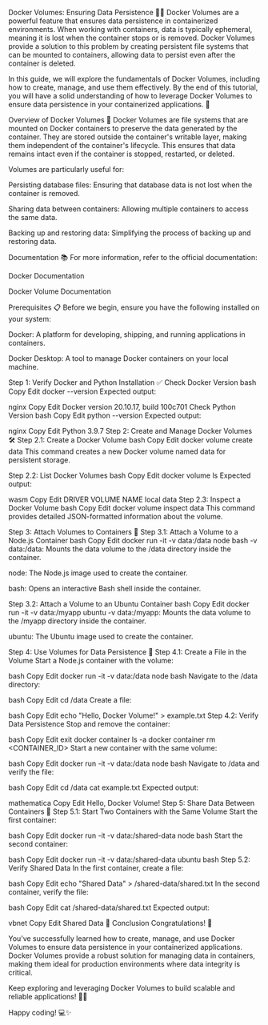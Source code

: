 Docker Volumes: Ensuring Data Persistence 🐳💾
Docker Volumes are a powerful feature that ensures data persistence in containerized environments. When working with containers, data is typically ephemeral, meaning it is lost when the container stops or is removed. Docker Volumes provide a solution to this problem by creating persistent file systems that can be mounted to containers, allowing data to persist even after the container is deleted.

In this guide, we will explore the fundamentals of Docker Volumes, including how to create, manage, and use them effectively. By the end of this tutorial, you will have a solid understanding of how to leverage Docker Volumes to ensure data persistence in your containerized applications. 🚀

Overview of Docker Volumes 📖
Docker Volumes are file systems that are mounted on Docker containers to preserve the data generated by the container. They are stored outside the container's writable layer, making them independent of the container's lifecycle. This ensures that data remains intact even if the container is stopped, restarted, or deleted.

Volumes are particularly useful for:

Persisting database files: Ensuring that database data is not lost when the container is removed.

Sharing data between containers: Allowing multiple containers to access the same data.

Backing up and restoring data: Simplifying the process of backing up and restoring data.

Documentation 📚
For more information, refer to the official documentation:

Docker Documentation

Docker Volume Documentation

Prerequisites 📋
Before we begin, ensure you have the following installed on your system:

Docker: A platform for developing, shipping, and running applications in containers.

Docker Desktop: A tool to manage Docker containers on your local machine.

Step 1: Verify Docker and Python Installation ✅
Check Docker Version
bash
Copy
Edit
docker --version
Expected output:

nginx
Copy
Edit
Docker version 20.10.17, build 100c701
Check Python Version
bash
Copy
Edit
python --version
Expected output:

nginx
Copy
Edit
Python 3.9.7
Step 2: Create and Manage Docker Volumes 🛠️
Step 2.1: Create a Docker Volume
bash
Copy
Edit
docker volume create data
This command creates a new Docker volume named data for persistent storage.

Step 2.2: List Docker Volumes
bash
Copy
Edit
docker volume ls
Expected output:

wasm
Copy
Edit
DRIVER    VOLUME NAME
local     data
Step 2.3: Inspect a Docker Volume
bash
Copy
Edit
docker volume inspect data
This command provides detailed JSON-formatted information about the volume.

Step 3: Attach Volumes to Containers 🔗
Step 3.1: Attach a Volume to a Node.js Container
bash
Copy
Edit
docker run -it -v data:/data node bash
-v data:/data: Mounts the data volume to the /data directory inside the container.

node: The Node.js image used to create the container.

bash: Opens an interactive Bash shell inside the container.

Step 3.2: Attach a Volume to an Ubuntu Container
bash
Copy
Edit
docker run -it -v data:/myapp ubuntu
-v data:/myapp: Mounts the data volume to the /myapp directory inside the container.

ubuntu: The Ubuntu image used to create the container.

Step 4: Use Volumes for Data Persistence 📂
Step 4.1: Create a File in the Volume
Start a Node.js container with the volume:

bash
Copy
Edit
docker run -it -v data:/data node bash
Navigate to the /data directory:

bash
Copy
Edit
cd /data
Create a file:

bash
Copy
Edit
echo "Hello, Docker Volume!" > example.txt
Step 4.2: Verify Data Persistence
Stop and remove the container:

bash
Copy
Edit
exit
docker container ls -a
docker container rm <CONTAINER_ID>
Start a new container with the same volume:

bash
Copy
Edit
docker run -it -v data:/data node bash
Navigate to /data and verify the file:

bash
Copy
Edit
cd /data
cat example.txt
Expected output:

mathematica
Copy
Edit
Hello, Docker Volume!
Step 5: Share Data Between Containers 🤝
Step 5.1: Start Two Containers with the Same Volume
Start the first container:

bash
Copy
Edit
docker run -it -v data:/shared-data node bash
Start the second container:

bash
Copy
Edit
docker run -it -v data:/shared-data ubuntu bash
Step 5.2: Verify Shared Data
In the first container, create a file:

bash
Copy
Edit
echo "Shared Data" > /shared-data/shared.txt
In the second container, verify the file:

bash
Copy
Edit
cat /shared-data/shared.txt
Expected output:

vbnet
Copy
Edit
Shared Data
🎉 Conclusion
Congratulations! 🎉

You’ve successfully learned how to create, manage, and use Docker Volumes to ensure data persistence in your containerized applications. Docker Volumes provide a robust solution for managing data in containers, making them ideal for production environments where data integrity is critical.

Keep exploring and leveraging Docker Volumes to build scalable and reliable applications! 🚀🐳

Happy coding! 💻✨